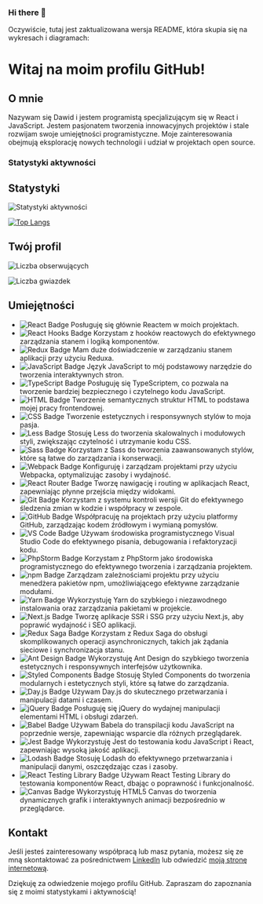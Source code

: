 ### Hi there 👋

Oczywiście, tutaj jest zaktualizowana wersja README, która skupia się na wykresach i diagramach:

# Witaj na moim profilu GitHub!

## O mnie

Nazywam się Dawid i jestem programistą specjalizującym się w React i JavaScript. Jestem pasjonatem tworzenia innowacyjnych projektów i stale rozwijam swoje umiejętności programistyczne. Moje zainteresowania obejmują eksplorację nowych technologii i udział w projektach open source.

### Statystyki aktywności

<!--START_SECTION:activity-->
<!--END_SECTION:activity-->


## Statystyki

![Statystyki aktywności](https://github-readme-stats.vercel.app/api?username=marksoft92&show_icons=true&theme=radical&count_private=true)

[![Top Langs](https://github-readme-stats.vercel.app/api/top-langs/?username=marksoft92&layout=compact&theme=radical&langs_count=10)](https://github.com/marksoft92)

## Twój profil

![Liczba obserwujących](https://img.shields.io/github/followers/marksoft92?label=Obserwujący&style=social)

![Liczba gwiazdek](https://img.shields.io/github/stars/marksoft92?label=Gwiazdki&style=social)

## Umiejętności
- ![React Badge](https://img.shields.io/badge/-React-61DAFB?logo=react&logoColor=white) Posługuję się głównie Reactem w moich projektach.
- ![React Hooks Badge](https://img.shields.io/badge/-React%20Hooks-61DAFB?logo=react&logoColor=white) Korzystam z hooków reactowych do efektywnego zarządzania stanem i logiką komponentów.
- ![Redux Badge](https://img.shields.io/badge/-Redux-764ABC?logo=redux&logoColor=white) Mam duże doświadczenie w zarządzaniu stanem aplikacji przy użyciu Reduxa.
- ![JavaScript Badge](https://img.shields.io/badge/-JavaScript-F7DF1E?logo=javascript&logoColor=white) Język JavaScript to mój podstawowy narzędzie do tworzenia interaktywnych stron.
- ![TypeScript Badge](https://img.shields.io/badge/-TypeScript-3178C6?logo=typescript&logoColor=white) Posługuję się TypeScriptem, co pozwala na tworzenie bardziej bezpiecznego i czytelnego kodu JavaScript.
- ![HTML Badge](https://img.shields.io/badge/-HTML5-E34F26?logo=html5&logoColor=white) Tworzenie semantycznych struktur HTML to podstawa mojej pracy frontendowej.
- ![CSS Badge](https://img.shields.io/badge/-CSS3-1572B6?logo=css3&logoColor=white) Tworzenie estetycznych i responsywnych stylów to moja pasja.
- ![Less Badge](https://img.shields.io/badge/-Less-1D365D?logo=less&logoColor=white) Stosuję Less do tworzenia skalowalnych i modułowych styli, zwiększając czytelność i utrzymanie kodu CSS.
- ![Sass Badge](https://img.shields.io/badge/-Sass-CC6699?logo=sass&logoColor=white) Korzystam z Sass do tworzenia zaawansowanych stylów, które są łatwe do zarządzania i konserwacji.
- ![Webpack Badge](https://img.shields.io/badge/-Webpack-8DD6F9?logo=webpack&logoColor=white) Konfiguruję i zarządzam projektami przy użyciu Webpacka, optymalizując zasoby i wydajność.
- ![React Router Badge](https://img.shields.io/badge/-React%20Router-CA4245?logo=react-router&logoColor=white) Tworzę nawigację i routing w aplikacjach React, zapewniając płynne przejścia między widokami.
- ![Git Badge](https://img.shields.io/badge/-Git-F05032?logo=git&logoColor=white) Korzystam z systemu kontroli wersji Git do efektywnego śledzenia zmian w kodzie i współpracy w zespole.
- ![GitHub Badge](https://img.shields.io/badge/-GitHub-181717?logo=github&logoColor=white) Współpracuję na projektach przy użyciu platformy GitHub, zarządzając kodem źródłowym i wymianą pomysłów.
- ![VS Code Badge](https://img.shields.io/badge/-VS%20Code-007ACC?logo=visual-studio-code&logoColor=white) Używam środowiska programistycznego Visual Studio Code do efektywnego pisania, debugowania i refaktoryzacji kodu.
- ![PhpStorm Badge](https://img.shields.io/badge/-PhpStorm-000000?logo=phpstorm&logoColor=white) Korzystam z PhpStorm jako środowiska programistycznego do efektywnego tworzenia i zarządzania projektem.
- ![npm Badge](https://img.shields.io/badge/-npm-CB3837?logo=npm&logoColor=white) Zarządzam zależnościami projektu przy użyciu menedżera pakietów npm, umożliwiającego efektywne zarządzanie modułami.
- ![Yarn Badge](https://img.shields.io/badge/-Yarn-2C8EBB?logo=yarn&logoColor=white) Wykorzystuję Yarn do szybkiego i niezawodnego instalowania oraz zarządzania pakietami w projekcie.
- ![Next.js Badge](https://img.shields.io/badge/-Next.js-000000?logo=next.js&logoColor=white) Tworzę aplikacje SSR i SSG przy użyciu Next.js, aby poprawić wydajność i SEO aplikacji.
- ![Redux Saga Badge](https://img.shields.io/badge/-Redux%20Saga-999999?logo=redux-saga&logoColor=white) Korzystam z Redux Saga do obsługi skomplikowanych operacji asynchronicznych, takich jak żądania sieciowe i synchronizacja stanu.
- ![Ant Design Badge](https://img.shields.io/badge/-Ant%20Design-0170FE?logo=ant-design&logoColor=white) Wykorzystuję Ant Design do szybkiego tworzenia estetycznych i responsywnych interfejsów użytkownika.
- ![Styled Components Badge](https://img.shields.io/badge/-Styled%20Components-DB7093?logo=styled-components&logoColor=white) Stosuję Styled Components do tworzenia modularnych i estetycznych styli, które są łatwe do zarządzania.
- ![Day.js Badge](https://img.shields.io/badge/-Day.js-F9C300?logo=javascript&logoColor=white) Używam Day.js do skutecznego przetwarzania i manipulacji datami i czasem.
- ![jQuery Badge](https://img.shields.io/badge/-jQuery-0769AD?logo=jquery&logoColor=white) Posługuję się jQuery do wydajnej manipulacji elementami HTML i obsługi zdarzeń.
- ![Babel Badge](https://img.shields.io/badge/-Babel-F9DC3E?logo=babel&logoColor=white) Używam Babela do transpilacji kodu JavaScript na poprzednie wersje, zapewniając wsparcie dla różnych przeglądarek.
- ![Jest Badge](https://img.shields.io/badge/-Jest-C21325?logo=jest&logoColor=white) Wykorzystuję Jest do testowania kodu JavaScript i React, zapewniając wysoką jakość aplikacji.
- ![Lodash Badge](https://img.shields.io/badge/-Lodash-14A800?logo=lodash&logoColor=white) Stosuję Lodash do efektywnego przetwarzania i manipulacji danymi, oszczędzając czas i zasoby.
- ![React Testing Library Badge](https://img.shields.io/badge/-React%20Testing%20Library-E33332?logo=testing-library&logoColor=white) Używam React Testing Library do testowania komponentów React, dbając o poprawność i funkcjonalność.
- ![Canvas Badge](https://img.shields.io/badge/-Canvas-150F1D?logo=html5&logoColor=white) Wykorzystuję HTML5 Canvas do tworzenia dynamicznych grafik i interaktywnych animacji bezpośrednio w przeglądarce.

## Kontakt

Jeśli jesteś zainteresowany współpracą lub masz pytania, możesz się ze mną skontaktować za pośrednictwem [LinkedIn](https://www.linkedin.com/in/dawid-bie%C5%84kowski/) lub odwiedzić [moją stronę internetową](https://www.code-review.pl).

Dziękuję za odwiedzenie mojego profilu GitHub. Zapraszam do zapoznania się z moimi statystykami i aktywnością!

<!--
**marksoft92/marksoft92** is a ✨ _special_ ✨ repository because its `README.md` (this file) appears on your GitHub profile.

Here are some ideas to get you started:

- 🔭 I’m currently working on ...
- 🌱 I’m currently learning ...
- 👯 I’m looking to collaborate on ...
- 🤔 I’m looking for help with ...
- 💬 Ask me about ...
- 📫 How to reach me: ...
- 😄 Pronouns: ...
- ⚡ Fun fact: ...
-->
